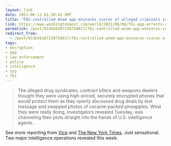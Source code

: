 ```yaml
---
layout: link
date: 2021-06-11 01:30:41 GMT
title: "FBI-controlled Anom app ensnares scores of alleged criminals in global police sting"
link: https://www.washingtonpost.com/world/2021/06/08/fbi-app-arrests-australia-crime/
permalink: /post/653656107228758017/fbi-controlled-anom-app-ensnares-scores-of-alleged
redirect_from: 
  - /post/653656107228758017/fbi-controlled-anom-app-ensnares-scores-of-alleged
tags:
- encryption
- app
- law enforcement
- police
- inteligence
- spy
- fbi
---
```


<p><blockquote>The alleged drug syndicates, contract killers and weapons dealers thought they were using high-priced, securely encrypted phones that would protect them as they openly discussed drug deals by text message and swapped photos of cocaine-packed pineapples. What they were really doing, investigators revealed Tuesday, was channeling their plots straight into the hands of U.S. intelligence agents.</blockquote>
<p>See more reporting from <a href="https://www.vice.com/en/article/akgkwj/operation-trojan-shield-anom-fbi-secret-phone-network">Vice</a> and <a href="https://www.nytimes.com/2021/06/08/world/australia/operation-trojan-horse-anom.html">The New York Times</a>. Just sensational. Two major intelligence operations revealed this week.</p></p>